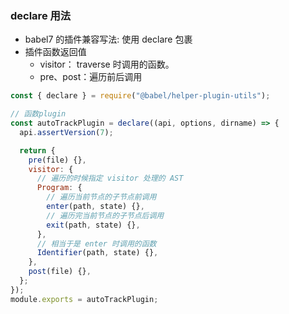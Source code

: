 ### declare 用法

- babel7 的插件兼容写法: 使用 declare 包裹
- 插件函数返回值
  - visitor： traverse 时调用的函数。
  - pre、post：遍历前后调用

```javascript
const { declare } = require("@babel/helper-plugin-utils");

// 函数plugin
const autoTrackPlugin = declare((api, options, dirname) => {
  api.assertVersion(7);

  return {
    pre(file) {},
    visitor: {
      // 遍历的时候指定 visitor 处理的 AST
      Program: {
        // 遍历当前节点的子节点前调用
        enter(path, state) {},
        // 遍历完当前节点的子节点后调用
        exit(path, state) {},
      },
      // 相当于是 enter 时调用的函数
      Identifier(path, state) {},
    },
    post(file) {},
  };
});
module.exports = autoTrackPlugin;
```
